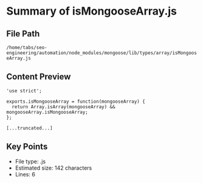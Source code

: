 # Summary of isMongooseArray.js
  
## File Path
`/home/tabs/seo-engineering/automation/node_modules/mongoose/lib/types/array/isMongooseArray.js`

## Content Preview
```
'use strict';

exports.isMongooseArray = function(mongooseArray) {
  return Array.isArray(mongooseArray) && mongooseArray.isMongooseArray;
};

[...truncated...]
```

## Key Points
- File type: .js
- Estimated size: 142 characters
- Lines: 6
